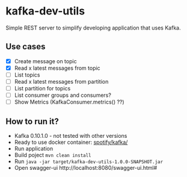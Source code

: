 # kafka-dev-utils

Simple REST server to simplify developing application that uses Kafka.

## Use cases

- [x] Create message on topic
- [x] Read x latest messages from topic
- [ ] List topics
- [ ] Read x latest messages from partition
- [ ] List partition for topics
- [ ] List consumer groups and consumers?
- [ ] Show Metrics (KafkaConsumer.metrics() ??)

## How to run it?

* Kafka 0.10.1.0  - not tested with other versions
 * Ready to use docker container: [spotify/kafka/](https://hub.docker.com/r/spotify/kafka)
* Run application
 * Build poject `mvn clean install`
 * Run `java -jar target/kafka-dev-utils-1.0.0-SNAPSHOT.jar`
* Open swagger-ui http://localhost:8080/swagger-ui.html#
